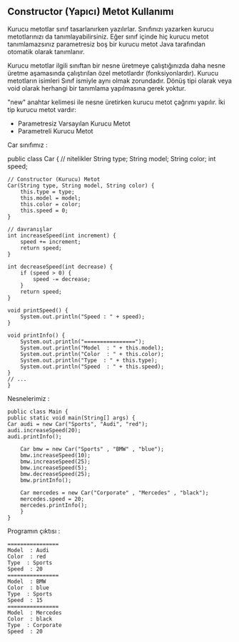 Constructor (Yapıcı) Metot Kullanımı
-
Kurucu metotlar sınıf tasarlanırken yazılırlar. Sınıfınızı yazarken kurucu metotlarınızı da tanımlayabilirsiniz. Eğer sınıf içinde hiç kurucu metot tanımlamazsınız parametresiz boş bir kurucu metot Java tarafından otomatik olarak tanımlanır.

Kurucu metotlar ilgili sınıftan bir nesne üretmeye çalıştığınızda daha nesne üretme aşamasında çalıştırılan özel metotlardır (fonksiyonlardır). Kurucu metotların isimleri Sınıf ismiyle aynı olmak zorundadır. Dönüş tipi olarak veya void olarak herhangi bir tanımlama yapılmasına gerek yoktur.

"new" anahtar kelimesi ile nesne üretirken kurucu metot çağrımı yapılır. İki tip kurucu metot vardır:

- Parametresiz Varsayılan Kurucu Metot
- Parametreli Kurucu Metot

Car sınıfımız :

public class Car {
// nitelikler
String type;
String model;
String color;
int speed;

    // Constructor (Kurucu) Metot
    Car(String type, String model, String color) {
        this.type = type;
        this.model = model;
        this.color = color;
        this.speed = 0;
    }

    // davranışlar
    int increaseSpeed(int increment) {
        speed += increment;
        return speed;
    }

    int decreaseSpeed(int decrease) {
        if (speed > 0) {
            speed -= decrease;
        }
        return speed;
    }

    void printSpeed() {
        System.out.println("Speed : " + speed);
    }

    void printInfo() {
        System.out.println("================");
        System.out.println("Model  : " + this.model);
        System.out.println("Color  : " + this.color);
        System.out.println("Type  : " + this.type);
        System.out.println("Speed  : " + this.speed);
    }
    // ...
    }

Nesnelerimiz :

    public class Main {
    public static void main(String[] args) {
    Car audi = new Car("Sports", "Audi", "red");
    audi.increaseSpeed(20);
    audi.printInfo();

        Car bmw = new Car("Sports" , "BMW" , "blue");
        bmw.increaseSpeed(10);
        bmw.increaseSpeed(25);
        bmw.increaseSpeed(5);
        bmw.decreaseSpeed(25);
        bmw.printInfo();

        Car mercedes = new Car("Corporate" , "Mercedes" , "black");
        mercedes.speed = 20;
        mercedes.printInfo();
        }
    }

Programın çıktısı :

    ================
    Model  : Audi
    Color  : red
    Type  : Sports
    Speed  : 20
    ================
    Model  : BMW
    Color  : blue
    Type  : Sports
    Speed  : 15
    ================
    Model  : Mercedes
    Color  : black
    Type  : Corporate
    Speed  : 20
